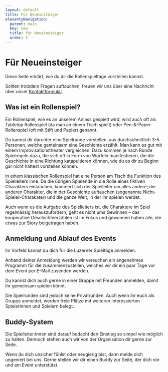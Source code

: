 ```yaml
---
layout: default
title: Für Neueinsteiger
eleventyNavigation:
  parent: main
  key: new
  title: für Neueinsteiger
  order: 2
---
```


# Für Neueinsteiger

Diese Seite erklärt, wie du dir die Rollenspieltage vorstellen kannst.

Sollten trotzdem Fragen auftauchen, freuen wir uns über eine Nachricht über unser [Kontaktformular](/kontakt).

## Was ist ein Rollenspiel?

Ein Rollenspiel, wie es an unserem Anlass gespielt wird, wird auch oft als Tabletop Rollenspiel (da man an einem Tisch spielt) oder Pen-&-Paper-Rollenspiel (oft mit Stift und Papier) genannt.

Du kannst dir darunter eine Spielrunde vorstellen, aus durchschnittlich 3-5 Personen, welche gemeinsam eine Geschichte erzählt. Man kann es gut mit einem Improvisationstheater vergleichen. Dazu kommen je nach Runde Spielregeln dazu, die sich oft in Form von Würfeln manifestieren, die die Geschichte in eine Richtung katapultieren können, wie du es dir zu Beginn gar nicht hättest vorstellen können.

In einem klassischen Rollenspiel hat eine Person am Tisch die Funktion des Spielleiters inne. Da die übrigen Spielende in die Rolle eines fiktiven Charakters eintauchen, kümmert sich der Spielleiter um alles andere; die anderen Charakter, die in der Geschichte auftauchen (sogenannte Nicht-Spieler-Charakater) und die ganze Welt, in der ihr spielen werdet.

Auch wenn es die Aufgabe des Spielleiters ist, die Charaktere im Spiel regelmässig herauszufordern, geht es nicht ums Gewinnen – das kooperative Geschichteerzählen ist im Fokus und gewonnen haben alle, die etwas zur Story beigetragen haben.

## Anmeldung und Ablauf des Events

Im Vorfeld kannst du dich für die Luzerner Spieltage anmelden.

Anhand deiner Anmeldung werden wir versuchen ein angenehmes Programm für die zusammenzustellen, welches wir dir ein paar Tage vor dem Event per E-Mail zusenden werden.

Du kannst dich auch gerne in einer Gruppe mit Freunden anmelden, damit ihr gemeinsam spielen könnt.

Die Spielrunden sind jedoch keine Privatrunden. Auch wenn ihr euch als Gruppe anmeldet, werden freie Plätze mit weiteren interessierten Spielerinnen und Spielern belegt.

## Buddy-System

Die Spielleiter:innen sind darauf bedacht den Einstieg so simpel wie möglich zu halten. Dennoch stehen auch wir von der Organisation dir gerne zur Seite.

Wenn du dich unsicher fühlst oder neugierig bist, dann melde dich ungeniert bei uns. Gerne stellen wir dir einen Buddy zur Seite, der dich vor und am Event unterstützt.
